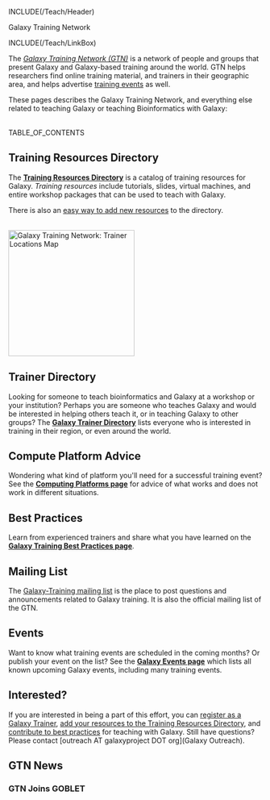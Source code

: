 INCLUDE(/Teach/Header)

<div class="title">Galaxy Training Network</div>

INCLUDE(/Teach/LinkBox)

The *[Galaxy Training Network (GTN)](/Teach/GTN)* is a network of people and groups that present Galaxy and Galaxy-based training around the world.  GTN helps researchers find online training material, and trainers in their geographic area, and helps advertise [training events](/Events) as well.

These pages describes the Galaxy Training Network, and everything else related to teaching Galaxy or teaching Bioinformatics with Galaxy:

<div class='left'><br />TABLE_OF_CONTENTS</div>

## Training Resources Directory

The **[Training Resources Directory](/Teach/Resources)** is a catalog of training resources for Galaxy.  *Training resources* include tutorials, slides, virtual machines, and entire workshop packages that can be used to teach with Galaxy.

There is also an [easy way to add new resources](/Teach/Resources/#add-a-training-resource) to the directory.


<div class='right'><br /> <a href='http://bit.ly/gxytrnmap'><img src='/Teach/GalaxyTrainingMapThumb.png' alt='Galaxy Training Network: Trainer Locations Map' width="250" /></a> </div>

## Trainer Directory

Looking for someone to teach bioinformatics and Galaxy at a workshop or your institution?  Perhaps you are someone who teaches Galaxy and would be interested in helping others teach it, or in teaching Galaxy to other groups?  The **[Galaxy Trainer Directory](/Teach/Trainers)** lists everyone who is interested in training in their region, or even around the world.  

## Compute Platform Advice

Wondering what kind of platform you'll need for a successful training event?  See the **[Computing Platforms page](/Teach/ComputingPlatforms)** for advice of what works and does not work in different situations.

## Best Practices

Learn from experienced trainers and share what you have learned on the **[Galaxy Training Best Practices page](/Teach/BestPractices)**.  

## Mailing List

The [Galaxy-Training mailing list](http://galaxy-training-mailing-list-archive.35427.n7.nabble.com/) is the place to post questions and announcements related to Galaxy training.  It is also the official mailing list of the GTN.

## Events

Want to know what training events are scheduled in the coming months?  Or publish your event on the list?  See the **[Galaxy Events page](/Events)** which lists all known upcoming Galaxy events, including many training events.


## Interested?

If you are interested in being a part of this effort, you can [register as a Galaxy Trainer](/Teach/Trainers), [add your resources to the Training Resources Directory](/Teach/Resources), and [contribute to best practices](/Teach/BestPractices) for teaching with Galaxy.  Still have questions? Please contact [outreach AT galaxyproject DOT org](Galaxy Outreach).


## GTN News

### GTN Joins GOBLET

